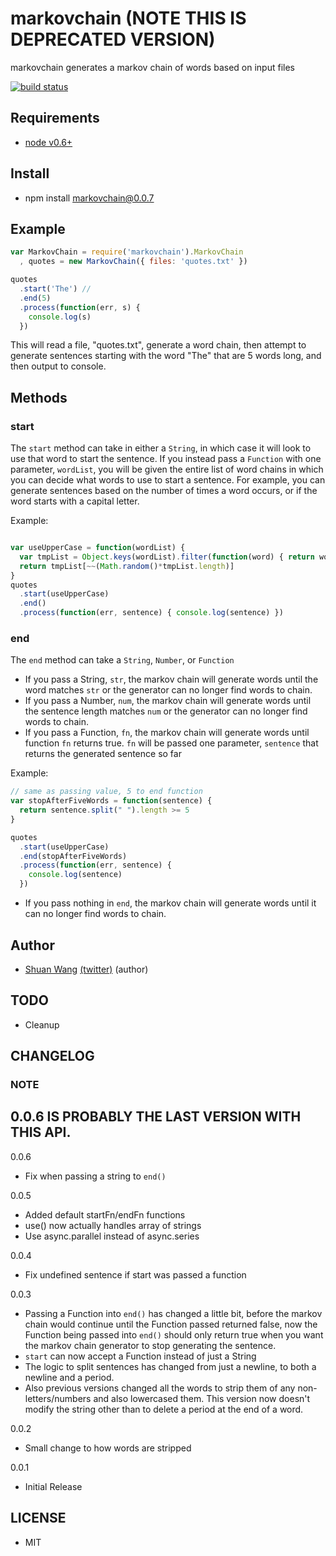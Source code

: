 markovchain (NOTE THIS IS DEPRECATED VERSION)
=========================================
markovchain generates a markov chain of words based on input files

[![build status](https://secure.travis-ci.org/swang/markovchain.png)](http://travis-ci.org/swang/markovchain)

## Requirements
- [node v0.6+](http://nodejs.org/)

## Install
- npm install markovchain@0.0.7

## Example

```js
var MarkovChain = require('markovchain').MarkovChain
  , quotes = new MarkovChain({ files: 'quotes.txt' })

quotes
  .start('The') //
  .end(5)
  .process(function(err, s) {
    console.log(s)
  })
```
This will read a file, "quotes.txt", generate a word chain, then attempt to generate sentences starting with the word
"The" that are 5 words long, and then output to console.

## Methods
### start
The `start` method can take in either a `String`, in which case it will look to use that word to start the sentence.
If you instead pass a `Function` with one parameter, `wordList`, you will be given the entire list of word chains in which
you can decide what words to use to start a sentence. For example, you can generate sentences based on the number of times
a word occurs, or if the word starts with a capital letter.

Example:
```js

var useUpperCase = function(wordList) {
  var tmpList = Object.keys(wordList).filter(function(word) { return word[0] >= 'A' && word[0] <= 'Z' })
  return tmpList[~~(Math.random()*tmpList.length)]
}
quotes
  .start(useUpperCase)
  .end()
  .process(function(err, sentence) { console.log(sentence) })
```

### end
The `end` method can take a `String`, `Number`, or `Function`

- If you pass a String, `str`, the markov chain will generate words until the word matches `str` or the generator
can no longer find words to chain.
- If you pass a Number, `num`, the markov chain will generate words until the sentence length matches `num` or the generator
can no longer find words to chain.
- If you pass a Function, `fn`, the markov chain will generate words until function `fn` returns true. `fn` will be passed one
parameter, `sentence` that returns the generated sentence so far

Example:
```js
// same as passing value, 5 to end function
var stopAfterFiveWords = function(sentence) {
  return sentence.split(" ").length >= 5
}

quotes
  .start(useUpperCase)
  .end(stopAfterFiveWords)
  .process(function(err, sentence) {
    console.log(sentence)
  })
```

- If you pass nothing in `end`, the markov chain will generate words until it can no longer find words to chain.

## Author
- [Shuan Wang](https://github.com/swang) [(twitter)](https://twitter.com/swang) (author)

## TODO
- Cleanup

## CHANGELOG

### NOTE ####
0.0.6 IS PROBABLY THE LAST VERSION WITH THIS API.
------
0.0.6
- Fix when passing a string to `end()`

0.0.5
- Added default startFn/endFn functions
- use() now actually handles array of strings
- Use async.parallel instead of async.series

0.0.4
- Fix undefined sentence if start was passed a function

0.0.3
- Passing a Function into `end()` has changed a little bit, before the markov chain would continue until
the Function passed returned false, now the Function being passed into `end()` should only return true when
you want the markov chain generator to stop generating the sentence.
- `start` can now accept a Function instead of just a String
- The logic to split sentences has changed from just a newline, to both a newline and a period.
- Also previous versions changed all the words to strip them of any non-letters/numbers and also lowercased them. This
version now doesn't modify the string other than to delete a period at the end of a word.

0.0.2
- Small change to how words are stripped

0.0.1
- Initial Release

## LICENSE
- MIT
